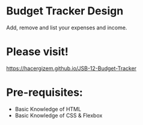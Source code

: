 # Budget Tracker Design
Add, remove and list your expenses and income. 

# Please visit!
https://hacergizem.github.io/JSB-12-Budget-Tracker

# Pre-requisites:
- Basic Knowledge of HTML
- Basic Knowledge of CSS  & Flexbox
